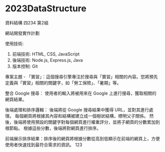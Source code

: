 # 2023DataStructure
資料結構 四234 第2組

網站開發實作計劃

使用技術:
1. 前端技術: HTML, CSS, JavaScript
2. 後端技術: Node.js, Express.js, Java
3. 版本控制: Git

專案主題 - 
「實習」：這個搜尋引擎專注於搜尋與「實習」相關的內容。您將預先定義與「實習」相關的關鍵字，如「勞工保險」、「暑期」等。

整合 Google 搜尋：
使用者的輸入將被用來在 Google 上進行搜尋，獲取相關的網頁結果。

後端處理和排序邏輯：
後端將從 Google 搜尋結果中獲得 URL，並對其進行處理。
每個網頁將根據其內容和結構被建立成一個樹狀結構，標明父子關係。
然後，後端將使用預設的關鍵字對每個網頁進行權重評分，並將子網頁的分數累加到根節點。
根據這些分數，後端將對網頁進行排序。

前端展示排序結果：排序後的網頁將根據分數從高到低顯示在前端的網頁上，方便使用者快速找到最符合需求的資訊。
123